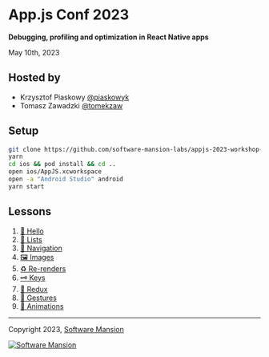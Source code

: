 # App.js Conf 2023

**Debugging, profiling and optimization in React Native apps**

May 10th, 2023

## Hosted by

- Krzysztof Piaskowy [@piaskowyk](https://twitter.com/piaskowyk)
- Tomasz Zawadzki [@tomekzaw](https://twitter.com/tomekzaw_)

## Setup

```sh
git clone https://github.com/software-mansion-labs/appjs-2023-workshop-optimization
yarn
cd ios && pod install && cd ..
open ios/AppJS.xcworkspace
open -a "Android Studio" android
yarn start
```

## Lessons

1. [🐢 Hello](./src/examples/Hello/README.md)
2. [📜 Lists](./src/examples/Lists/README.md)
3. [🧭 Navigation](./src/examples/Navigation/README.md)
4. [🖼️ Images](./src/examples/Images/README.md)
5. [♻️ Re-renders](./src/examples/Rerenders/README.md)
6. [🗝️ Keys](./src/examples/Keys/README.md)
7. [🥶 Redux](./src/examples/Redux/README.md)
8. [🤌 Gestures](./src/examples/Gestures/README.md)
9. [🐎 Animations](./src/examples/Animations/README.md)

---

Copyright 2023, [Software Mansion](https://swmansion.com/?utm_source=git&utm_medium=readme&utm_campaign=appjs-2023-workshop-optimization)

[![Software Mansion](https://logo.swmansion.com/logo?color=white&variant=desktop&width=200&tag=appjs-2023-workshop-optimization)](https://swmansion.com/?utm_source=git&utm_medium=readme&utm_campaign=appjs-2023-workshop-optimization)
